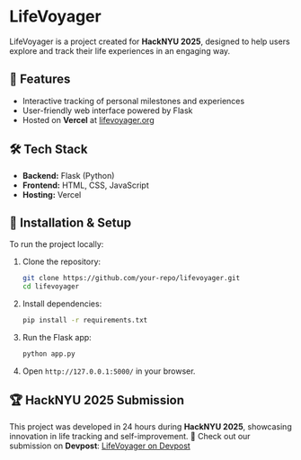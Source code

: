 # LifeVoyager

LifeVoyager is a project created for **HackNYU 2025**, designed to help users explore and track their life experiences in an engaging way.

## 🚀 Features
- Interactive tracking of personal milestones and experiences
- User-friendly web interface powered by Flask
- Hosted on **Vercel** at [lifevoyager.org](https://lifevoyager.org)

## 🛠️ Tech Stack
- **Backend:** Flask (Python)
- **Frontend:** HTML, CSS, JavaScript
- **Hosting:** Vercel

## 📌 Installation & Setup
To run the project locally:
1. Clone the repository:
   ```bash
   git clone https://github.com/your-repo/lifevoyager.git
   cd lifevoyager
   ```
2. Install dependencies:
   ```bash
   pip install -r requirements.txt
   ```
3. Run the Flask app:
   ```bash
   python app.py
   ```
4. Open `http://127.0.0.1:5000/` in your browser.

## 🏆 HackNYU 2025 Submission
This project was developed in 24 hours during **HackNYU 2025**, showcasing innovation in life tracking and self-improvement.
🔗 Check out our submission on **Devpost**: [LifeVoyager on Devpost](https://devpost.com/software/life-voyager)